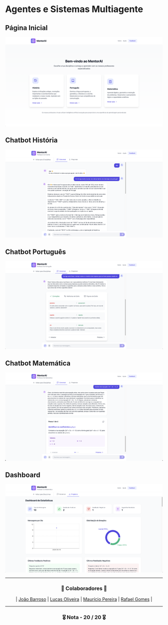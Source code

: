# Agentes e Sistemas Multiagente

## Página Inicial
![Inicio](https://github.com/RafaGomes1/ASMA/blob/main/images/welcome.png)

## Chatbot História
![Historia](https://github.com/RafaGomes1/ASMA/blob/main/images/historia1.png)

## Chatbot Português
![Portugues](https://github.com/RafaGomes1/ASMA/blob/main/images/portugues.png)

## Chatbot Matemática
![Matematica](https://github.com/RafaGomes1/ASMA/blob/main/images/matematica.png)

## Dashboard
![Dashboard](https://github.com/RafaGomes1/ASMA/blob/main/images/dashboard.png)

---

<h3 align="center">🚀 Colaboradores 🚀</h3>

<div align="center">

| [João Barroso](https://github.com/JoaoBarroso25) | [Lucas Oliveira](https://github.com/LucasOli20) | [Maurício Pereira](https://github.com/mauriciopereira74) | [Rafael Gomes](https://github.com/RafaGomes1) |

</div>

---

<h3 align="center"> 🎖️ Nota - 20 / 20 🎖️ </h3>
